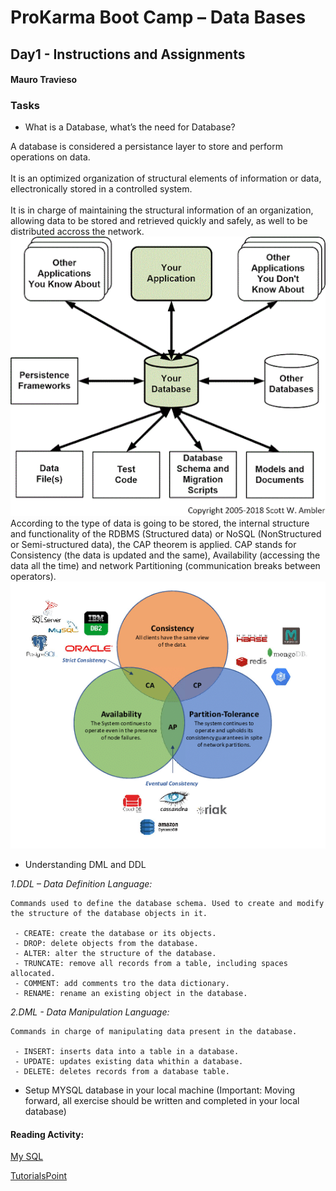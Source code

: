 # ProKarma Boot Camp – Data Bases

## Day1 - Instructions and Assignments

#### Mauro Travieso 

### Tasks

* What is a Database, what’s the need for Database?

A database is considered a persistance layer to store and perform operations on data.
<br>
<br>
It is an optimized organization of structural elements of information or data, ellectronically stored in a controlled system. 
<br>
<br>
It is in charge of maintaining the structural information of an organization, allowing data to be stored and retrieved quickly and safely, as well to be distributed accross the network.
<br>
![alt text](Database.gif)
<br>
According to the type of data is going to be stored, the internal structure and functionality of the RDBMS (Structured data) or NoSQL (NonStructured or Semi-structured data), the CAP theorem is applied. CAP stands for Consistency (the data is updated and the same), Availability (accessing the data all the time) and network Partitioning (communication breaks between operators).
<br>
![alt text](CAP-Theorem.png)

* Understanding DML and DDL

*1.DDL – Data Definition Language:* 
```
Commands used to define the database schema. Used to create and modify the structure of the database objects in it. 

 - CREATE: create the database or its objects. 
 - DROP: delete objects from the database.  
 - ALTER: alter the structure of the database.
 - TRUNCATE: remove all records from a table, including spaces allocated.
 - COMMENT: add comments tro the data dictionary.
 - RENAME: rename an existing object in the database.
```

*2.DML - Data Manipulation Language:* 
```
Commands in charge of manipulating data present in the database.

 - INSERT: inserts data into a table in a database.
 - UPDATE: updates existing data whithin a database.
 - DELETE: deletes records from a database table. 
```

* Setup MYSQL database in your local machine (Important: Moving forward, all exercise should be written and completed in your local database)

#### Reading Activity:

[My SQL](https://dev.mysql.com/doc/mysql-getting-started/en/)

[TutorialsPoint](https://www.tutorialspoint.com/mysql/)

